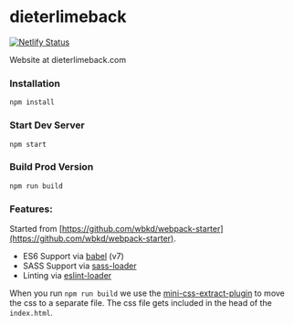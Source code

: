 # dieterlimeback

[![Netlify Status](https://api.netlify.com/api/v1/badges/6e34855e-50be-4b42-84e6-eddbe2f7f716/deploy-status)](https://app.netlify.com/sites/frosty-curran-d9f06d/deploys)

Website at dieterlimeback.com

### Installation

```
npm install
```

### Start Dev Server

```
npm start
```

### Build Prod Version

```
npm run build
```

### Features:

Started from [https://github.com/wbkd/webpack-starter](https://github.com/wbkd/webpack-starter).

* ES6 Support via [babel](https://babeljs.io/) (v7)
* SASS Support via [sass-loader](https://github.com/jtangelder/sass-loader)
* Linting via [eslint-loader](https://github.com/MoOx/eslint-loader)

When you run `npm run build` we use the [mini-css-extract-plugin](https://github.com/webpack-contrib/mini-css-extract-plugin) to move the css to a separate file. The css file gets included in the head of the `index.html`.
